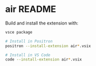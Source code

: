 # air README

Build and install the extension with:

```sh
vsce package

# Install in Positron
positron --install-extension air*.vsix

# Install in VS Code
code --install-extension air*.vsix
```
